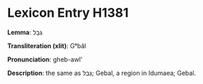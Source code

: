 # Lexicon Entry H1381

**Lemma**: גְּבָל

**Transliteration (xlit)**: Gᵉbâl

**Pronunciation**: gheb-awl'

**Description**:
the same as גְּבַל; Gebal, a region in Idumaea; Gebal.
